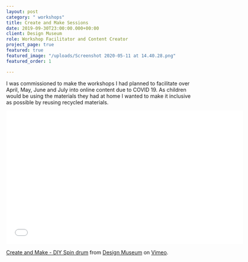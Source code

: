 ```yaml
---
layout: post
category: " workshops"
title: Create and Make Sessions
date: 2019-09-30T23:00:00.000+00:00
client: Design Museum
role: Workshop Facilitator and Content Creator
project_page: true
featured: true
featured_image: "/uploads/Screenshot 2020-05-11 at 14.40.28.png"
featured_order: 1

---
```

I was commissioned to make the workshops I had planned to facilitate over April, May, June and July into online content due to COVID 19. As children would be using the materials they had at home I wanted to make it inclusive as possible by reusing recycled materials.

<div><iframe src="[https://player.vimeo.com/video/410116308](https://player.vimeo.com/video/410116308 "https://player.vimeo.com/video/410116308")" width="640" height="360" frameborder="0" allow="autoplay; fullscreen" allowfullscreen></iframe></div>

<p><a href="[https://vimeo.com/410116308](https://vimeo.com/410116308 "https://vimeo.com/410116308")">Create and Make - DIY Spin drum</a> from <a href="[https://vimeo.com/designmuseum](https://vimeo.com/designmuseum "https://vimeo.com/designmuseum")">Design Museum</a> on <a href="[https://vimeo.com](https://vimeo.com "https://vimeo.com")">Vimeo</a>.</p>